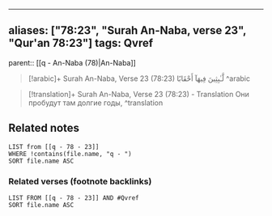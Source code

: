 
---
aliases: ["78:23", "Surah An-Naba, verse 23", "Qur'an 78:23"]
tags: Qvref
---

parent:: [[q - An-Naba (78)|An-Naba]]

> [!arabic]+ Surah An-Naba, Verse 23 (78:23)
> <span class="quran-arabic">لَّـٰبِثِينَ فِيهَآ أَحْقَابًا</span>
^arabic

> [!translation]+ Surah An-Naba, Verse 23 (78:23) - Translation
> Они пробудут там долгие годы,
^translation



## Related notes
```dataview
LIST from [[q - 78 - 23]]
WHERE !contains(file.name, "q - ")
SORT file.name ASC
```

### Related verses (footnote backlinks)
```dataview
LIST FROM [[q - 78 - 23]] AND #Qvref
SORT file.name ASC
```

